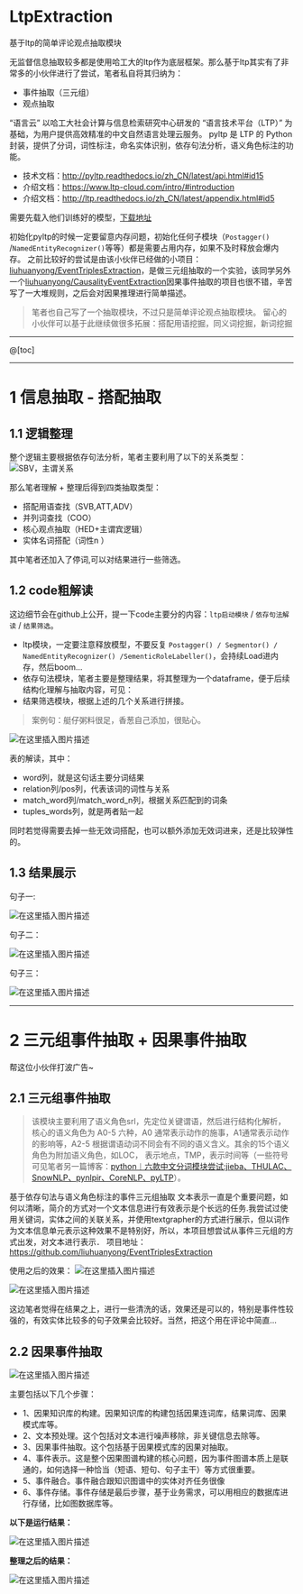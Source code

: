 # LtpExtraction
基于ltp的简单评论观点抽取模块

无监督信息抽取较多都是使用哈工大的ltp作为底层框架。那么基于ltp其实有了非常多的小伙伴进行了尝试，笔者私自将其归纳为：

 - 事件抽取（三元组）
 - 观点抽取

“语言云” 以哈工大社会计算与信息检索研究中心研发的 “语言技术平台（LTP）” 为基础，为用户提供高效精准的中文自然语言处理云服务。 
pyltp 是 LTP 的 Python 封装，提供了分词，词性标注，命名实体识别，依存句法分析，语义角色标注的功能。

 - 技术文档：http://pyltp.readthedocs.io/zh_CN/latest/api.html#id15 
 - 介绍文档：https://www.ltp-cloud.com/intro/#introduction 
 - 介绍文档：http://ltp.readthedocs.io/zh_CN/latest/appendix.html#id5

需要先载入他们训练好的模型，[下载地址](https://pan.baidu.com/share/link?shareid=1988562907&uk=2738088569#list/path=/)

初始化pyltp的时候一定要留意内存问题，初始化任何子模块（`Postagger()` /`NamedEntityRecognizer()`等等）都是需要占用内存，如果不及时释放会爆内存。
之前比较好的尝试是由该小伙伴已经做的小项目：[liuhuanyong/EventTriplesExtraction](https://github.com/liuhuanyong/EventTriplesExtraction)，是做三元组抽取的一个实验，该同学另外一个[liuhuanyong/CausalityEventExtraction](https://github.com/liuhuanyong/CausalityEventExtraction)因果事件抽取的项目也很不错，辛苦写了一大堆规则，之后会对因果推理进行简单描述。

> 笔者也自己写了一个抽取模块，不过只是简单评论观点抽取模块。
> 留心的小伙伴可以基于此继续做很多拓展：搭配用语挖掘，同义词挖掘，新词挖掘

----------

@[toc]

----------

# 1 信息抽取 - 搭配抽取

## 1.1 逻辑整理
整个逻辑主要根据依存句法分析，笔者主要利用了以下的关系类型：
![SBV，主谓关系](https://img-blog.csdn.net/20180919100905740?watermark/2/text/aHR0cHM6Ly9ibG9nLmNzZG4ubmV0L3NpbmF0XzI2OTE3Mzgz/font/5a6L5L2T/fontsize/400/fill/I0JBQkFCMA==/dissolve/70)

那么笔者理解 + 整理后得到四类抽取类型：

 - 搭配用语查找（SVB,ATT,ADV）
 - 并列词查找（COO）
 - 核心观点抽取（HED+主谓宾逻辑）
 - 实体名词搭配（词性n ）

其中笔者还加入了停词,可以对结果进行一些筛选。

## 1.2 code粗解读

这边细节会在github上公开，提一下code主要分的内容：`ltp启动模块` / `依存句法解读` / `结果筛选`。

- ltp模块，一定要注意释放模型，不要反复 `Postagger() / Segmentor() / NamedEntityRecognizer() /SementicRoleLabeller()`，会持续Load进内存，然后boom...
- 依存句法模块，笔者主要是整理结果，将其整理为一个dataframe，便于后续结构化理解与抽取内容，可见：
- 结果筛选模块，根据上述的几个关系进行拼接。


> 案例句：艇仔粥料很足，香葱自己添加，很贴心。


![在这里插入图片描述](https://img-blog.csdn.net/20180919102440812?watermark/2/text/aHR0cHM6Ly9ibG9nLmNzZG4ubmV0L3NpbmF0XzI2OTE3Mzgz/font/5a6L5L2T/fontsize/400/fill/I0JBQkFCMA==/dissolve/70)

表的解读，其中：

- word列，就是这句话主要分词结果
- relation列/pos列，代表该词的词性与关系
- match_word列/match_word_n列，根据关系匹配到的词条
- tuples_words列，就是两者贴一起


同时若觉得需要去掉一些无效词搭配，也可以额外添加无效词进来，还是比较弹性的。

## 1.3 结果展示

句子一:

![在这里插入图片描述](https://img-blog.csdn.net/20180919104151402?watermark/2/text/aHR0cHM6Ly9ibG9nLmNzZG4ubmV0L3NpbmF0XzI2OTE3Mzgz/font/5a6L5L2T/fontsize/400/fill/I0JBQkFCMA==/dissolve/70)

句子二：

![在这里插入图片描述](https://img-blog.csdn.net/20180919104224957?watermark/2/text/aHR0cHM6Ly9ibG9nLmNzZG4ubmV0L3NpbmF0XzI2OTE3Mzgz/font/5a6L5L2T/fontsize/400/fill/I0JBQkFCMA==/dissolve/70)

句子三：

![在这里插入图片描述](https://img-blog.csdn.net/20180919104254734?watermark/2/text/aHR0cHM6Ly9ibG9nLmNzZG4ubmV0L3NpbmF0XzI2OTE3Mzgz/font/5a6L5L2T/fontsize/400/fill/I0JBQkFCMA==/dissolve/70)


----------


# 2 三元组事件抽取 + 因果事件抽取

帮这位小伙伴打波广告~

## 2.1 三元组事件抽取

> 该模块主要利用了语义角色srl，先定位关键谓语，然后进行结构化解析，核心的语义角色为 A0-5 六种，A0
> 通常表示动作的施事，A1通常表示动作的影响等，A2-5 根据谓语动词不同会有不同的语义含义。其余的15个语义角色为附加语义角色，如LOC， 表示地点，TMP，表示时间等（一些符号可见笔者另一篇博客：[python︱六款中文分词模块尝试:jieba、THULAC、SnowNLP、pynlpir、CoreNLP、pyLTP](https://blog.csdn.net/sinat_26917383/article/details/77067515)）。

基于依存句法与语义角色标注的事件三元组抽取 文本表示一直是个重要问题，如何以清晰，简介的方式对一个文本信息进行有效表示是个长远的任务.我尝试过使用关键词，实体之间的关联关系，并使用textgrapher的方式进行展示，但以词作为文本信息单元表示这种效果不是特别好，所以，本项目想尝试从事件三元组的方式出发，对文本进行表示．
项目地址：https://github.com/liuhuanyong/EventTriplesExtraction

使用之后的效果：
![在这里插入图片描述](https://img-blog.csdn.net/20180918170204284?watermark/2/text/aHR0cHM6Ly9ibG9nLmNzZG4ubmV0L3NpbmF0XzI2OTE3Mzgz/font/5a6L5L2T/fontsize/400/fill/I0JBQkFCMA==/dissolve/70)


![在这里插入图片描述](https://img-blog.csdn.net/20180918170250257?watermark/2/text/aHR0cHM6Ly9ibG9nLmNzZG4ubmV0L3NpbmF0XzI2OTE3Mzgz/font/5a6L5L2T/fontsize/400/fill/I0JBQkFCMA==/dissolve/70)

这边笔者觉得在结果之上，进行一些清洗的话，效果还是可以的，特别是事件性较强的，有效实体比较多的句子效果会比较好。当然，把这个用在评论中简直...

## 2.2 因果事件抽取

![在这里插入图片描述](https://img-blog.csdn.net/20180918175330481?watermark/2/text/aHR0cHM6Ly9ibG9nLmNzZG4ubmV0L3NpbmF0XzI2OTE3Mzgz/font/5a6L5L2T/fontsize/400/fill/I0JBQkFCMA==/dissolve/70)

主要包括以下几个步骤：

 - 1、因果知识库的构建。因果知识库的构建包括因果连词库，结果词库、因果模式库等。
 - 2、文本预处理。这个包括对文本进行噪声移除，非关键信息去除等。 
 - 3、因果事件抽取。这个包括基于因果模式库的因果对抽取。
 - 4、事件表示。这是整个因果图谱构建的核心问题，因为事件图谱本质上是联通的，如何选择一种恰当（短语、短句、句子主干）等方式很重要。
 - 5、事件融合。事件融合跟知识图谱中的实体对齐任务很像
 - 6、事件存储。事件存储是最后步骤，基于业务需求，可以用相应的数据库进行存储，比如图数据库等。

**以下是运行结果：**

![在这里插入图片描述](https://img-blog.csdn.net/20180918175524474?watermark/2/text/aHR0cHM6Ly9ibG9nLmNzZG4ubmV0L3NpbmF0XzI2OTE3Mzgz/font/5a6L5L2T/fontsize/400/fill/I0JBQkFCMA==/dissolve/70)


**整理之后的结果：**

![在这里插入图片描述](https://img-blog.csdn.net/20180918175458344?watermark/2/text/aHR0cHM6Ly9ibG9nLmNzZG4ubmV0L3NpbmF0XzI2OTE3Mzgz/font/5a6L5L2T/fontsize/400/fill/I0JBQkFCMA==/dissolve/70)









